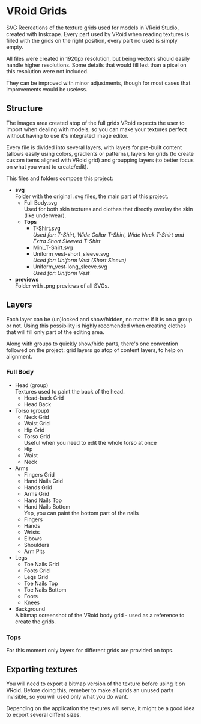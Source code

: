 # VRoid Grids

SVG Recreations of the texture grids used for models in VRoid Studio, created with Inskcape. Every part used by VRoid when reading textures is filled with the grids on the right position, every part no used is simply empty.

All files were created in 1920px resolution, but being vectors should easily handle higher resolutions.
Some details that would fill lest than a pixel on this resolution were not included.

They can be improved with minor adjustments, though for most cases that improvements would be useless.

## Structure

The images area created atop of the full grids VRoid expects the user to import when dealing with models, so you can make your textures perfect without having to use it's integrated image editor.

Every file is divided into several layers, with layers for pre-built content (allows easily using colors, gradients or patterns), layers for grids (to create custom items aligned with VRoid grid) and groupping layers (to better focus on what you want to create/edit).

This files and folders compose this project:

* **svg**  
Folder with the original .svg files, the main part of this project.
    * Full Body.svg  
    Used for both skin textures and clothes that directly overlay the skin (like underwear).
    * **Tops**
        * T-Shirt.svg  
            _Used for: T-Shirt, Wide Collar T-Shirt, Wide Neck T-Shirt and Extra Short Sleeved T-Shirt_
        * Mini_T-Shirt.svg
        * Uniform_vest-short_sleeve.svg  
            _Used for: Uniform Vest (Short Sleeve)_
        * Uniform_vest-long_sleeve.svg  
            _Used for: Uniform Vest_
* **previews**  
Folder with .png previews of all SVGs.

## Layers

Each layer can be (un)locked and show/hidden, no matter if it is on a group or not. Using this possibility is highly recomended when creating clothes that will fill only part of the editing area.

Along with groups to quickly show/hide parts, there's one convention followed on the project: grid layers go atop of content layers, to help on alignment.

### Full Body

* Head (group)  
Textures used to paint the back of the head.
    * Head-back Grid
    * Head Back
* Torso (group)  
    * Neck Grid
    * Waist Grid
    * Hip Grid
    * Torso Grid  
    Useful when you need to edit the whole torso at once
    * Hip
    * Waist
    * Neck
* Arms
    * Fingers Grid
    * Hand Nails Grid
    * Hands Grid
    * Arms Grid
    * Hand Nails Top
    * Hand Nails Bottom  
    Yep, you can paint the bottom part of the nails
    * Fingers
    * Hands
    * Wrists
    * Elbows
    * Shoulders
    * Arm Pits
* Legs
    * Toe Nails Grid
    * Foots Grid
    * Legs Grid
    * Toe Nails  Top
    * Toe Nails Bottom
    * Foots
    * Knees
* Background  
A bitmap screenshot of the VRoid body grid - used as a reference to create the grids.

### Tops

For this moment only layers for different grids are provided on tops.

## Exporting textures

You will need to export a bitmap version of the texture before using it on VRoid. Before doing this, remeber to make all grids an unused parts invisible, so you will used only what you do want.

Depending on the application the textures will serve, it might be a good idea to export several diffent sizes.